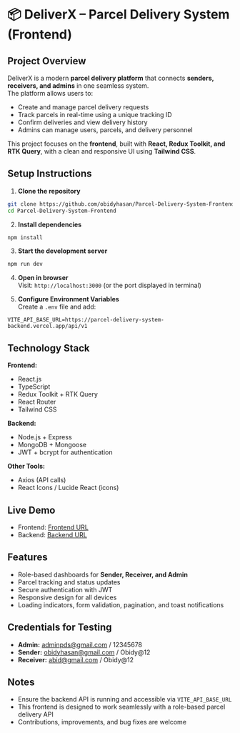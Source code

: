 # 📦 DeliverX – Parcel Delivery System (Frontend)

## **Project Overview**

DeliverX is a modern **parcel delivery platform** that connects **senders, receivers, and admins** in one seamless system.  
The platform allows users to:

- Create and manage parcel delivery requests
- Track parcels in real-time using a unique tracking ID
- Confirm deliveries and view delivery history
- Admins can manage users, parcels, and delivery personnel

This project focuses on the **frontend**, built with **React, Redux Toolkit, and RTK Query**, with a clean and responsive UI using **Tailwind CSS**.

## **Setup Instructions**

1. **Clone the repository**

```bash
git clone https://github.com/obidyhasan/Parcel-Delivery-System-Frontend
cd Parcel-Delivery-System-Frontend
```

2. **Install dependencies**

```bash
npm install
```

3. **Start the development server**

```bash
npm run dev
```

4. **Open in browser**  
   Visit: `http://localhost:3000` (or the port displayed in terminal)

5. **Configure Environment Variables**  
   Create a `.env` file and add:

```env
VITE_API_BASE_URL=https://parcel-delivery-system-backend.vercel.app/api/v1
```

## **Technology Stack**

**Frontend:**

- React.js
- TypeScript
- Redux Toolkit + RTK Query
- React Router
- Tailwind CSS

**Backend:**

- Node.js + Express
- MongoDB + Mongoose
- JWT + bcrypt for authentication

**Other Tools:**

- Axios (API calls)
- React Icons / Lucide React (icons)

## **Live Demo**

- Frontend: [Frontend URL](https://parcel-delivery-system-frontend.vercel.app)
- Backend: [Backend URL](https://parcel-delivery-system-backend.vercel.app)

## **Features**

- Role-based dashboards for **Sender, Receiver, and Admin**
- Parcel tracking and status updates
- Secure authentication with JWT
- Responsive design for all devices
- Loading indicators, form validation, pagination, and toast notifications

## **Credentials for Testing**

- **Admin:** adminpds@gmail.com / 12345678
- **Sender:** obidyhasan@gmail.com / Obidy@12
- **Receiver:** abid@gmail.com / Obidy@12

## **Notes**

- Ensure the backend API is running and accessible via `VITE_API_BASE_URL`
- This frontend is designed to work seamlessly with a role-based parcel delivery API
- Contributions, improvements, and bug fixes are welcome
